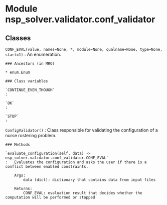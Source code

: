 Module nsp_solver.validator.conf_validator
==========================================

Classes
-------

`CONF_EVAL(value, names=None, *, module=None, qualname=None, type=None, start=1)`
:   An enumeration.

    ### Ancestors (in MRO)

    * enum.Enum

    ### Class variables

    `CONTINUE_EVEN_THOUGH`
    :

    `OK`
    :

    `STOP`
    :

`ConfigValidator()`
:   Class responsible for validating the configuration of a nurse rostering problem.

    ### Methods

    `evaluate_configuration(self, data) ‑> nsp_solver.validator.conf_validator.CONF_EVAL`
    :   Evaluates the configuration and asks the user if there is a conflict between enabled constraints.
        
        Args:
            data (dict): dictionary that contains data from input files
        
        Returns:
            CONF_EVAL: evaluation result that decides whether the computation will be performed or stopped